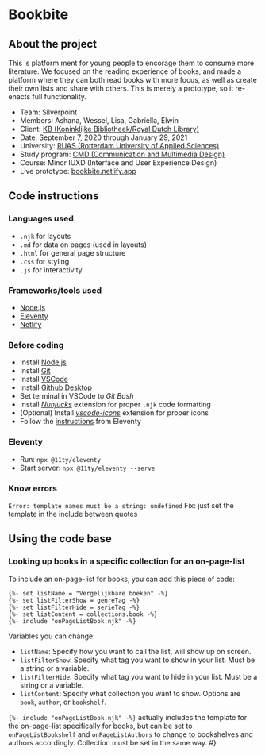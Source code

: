 # Bookbite
## About the project
This is platform ment for young people to encorage them to consume more literature. We focused on the reading experience of books, and made a platform where they can both read books with more focus, as well as create their own lists and share with others. This is merely a prototype, so it re-enacts full functionality.

- Team: Silverpoint
- Members: Ashana, Wessel, Lisa, Gabriella, Elwin
- Client: [KB (Koninklijke Bibliotheek/Royal Dutch Library)](https://www.kb.nl/en)
- Date: September 7, 2020 through January 29, 2021
- University: [RUAS (Rotterdam University of Applied Sciences)](https://www.rotterdamuas.com/)
- Study program: [CMD (Communication and Multimedia Design)](https://www.hogeschoolrotterdam.nl/opleidingen/bachelor/communication-and-multimedia-design/voltijd/)
- Course: Minor IUXD (Interface and User Experience Design)
- Live prototype: [bookbite.netlify.app](https://bookbite.netlify.app/)

## Code instructions
### Languages used
- `.njk` for layouts
- `.md` for data on pages (used in layouts)
- `.html` for general page structure
- `.css` for styling
- `.js` for interactivity

### Frameworks/tools used
- [Node.js](https://nodejs.org/en/)
- [Eleventy](https://www.11ty.dev/)
- [Netlify](https://www.netlify.com/)

### Before coding
- Install [Node.js](https://nodejs.org/en/)
- Install [Git](https://git-scm.com/)
- Install [VSCode](https://code.visualstudio.com/download)
- Install [Github Desktop](https://desktop.github.com/)
- Set terminal in VSCode to _Git Bash_
- Install [_Nunjucks_](https://marketplace.visualstudio.com/items?itemName=ronnidc.nunjucks) extension for proper `.njk` code formatting
- (Optional) Install [_vscode-icons_](https://marketplace.visualstudio.com/items?itemName=vscode-icons-team.vscode-icons) extension for proper icons
- Follow the [instructions](https://www.11ty.dev/docs/getting-started/) from Eleventy

### Eleventy
- Run: `npx @11ty/eleventy`
- Start server: `npx @11ty/eleventy --serve`

### Know errors
`Error: template names must be a string: undefined`
Fix: just set the template in the include between quotes

## Using the code base
### Looking up books in a specific collection for an on-page-list
To include an on-page-list for books, you can add this piece of code:
```nunjucks
{%- set listName = "Vergelijkbare boeken" -%}
{%- set listFilterShow = genreTag -%}
{%- set listFilterHide = serieTag -%}
{%- set listContent = collections.book -%}
{%- include "onPageListBook.njk" -%}
```
Variables you can change:
- `listName`: Specify how you want to call the list, will show up on screen.
- `listFilterShow`: Specify what tag you want to show in your list. Must be a string or a variable.
- `listFilterHide`: Specify what tag you want to hide in your list. Must be a string or a variable.
- `listContent`: Specify what collection you want to show. Options are `book`, `author`, or `bookshelf`.

`{%- include "onPageListBook.njk" -%}` actually includes the template for the on-page-list specifically for books, but can be set to `onPageListBookshelf` and `onPageListAuthors` to change to bookshelves and authors accordingly. Collection must be set in the same way. #}
